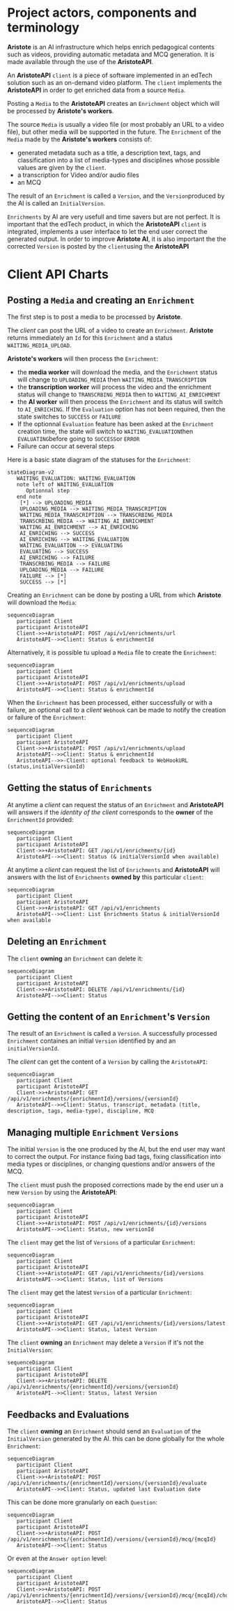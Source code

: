 # Project actors, components and terminology

**Aristote** is an AI infrastructure which helps enrich pedagogical contents such as videos, providing automatic metadata and MCQ generation. It is made available through the use of the **AristoteAPI**.

An **AristoteAPI** `client` is a piece of software implemented in an edTech solution such as an on-demand video platform. The `client` implements the **AristoteAPI** in order to get enriched data from a source `Media`.

Posting a `Media` to the **AristoteAPI** creates an `Enrichment` object which will be processed by **Aristote's workers**.

The source `Media` is usually a video file (or most probably an URL to a video file), but other media will be supported in the future. The `Enrichment` of the `Media` made by the **Aristote's workers** consists of:
- generated metadata such as a title, a description text, tags, and classification into a list of media-types and disciplines whose possible values are given by the `client`.
- a transcription for Video and/or audio files
- an MCQ

The result of an `Enrichment` is called a `Version`, and the `Version`produced by the AI is called an `InitialVersion`.

`Enrichments` by AI are very usefull and time savers but are not perfect. It is important that the edTech product, in which the **AristoteAPI** `client` is integrated, implements a user interface to let the end user correct the generated output. In order to improve **Aristote AI**, it is also important the the corrected `Version` is posted by the `client`using the **AristoteAPI**


# Client API Charts

## Posting a `Media` and creating an `Enrichment`
The first step is to post a media to be processed by **Aristote**.

The *client* can post the URL of a video to create an `Enrichment`.
**Aristote** returns immediately an `Id` for this `Enrichment` and a status `WAITING_MEDIA_UPLOAD`.

**Aristote's workers** will then process the `Enrichment`:
- the **media worker** will download the media, and the `Enrichment` status will change to `UPLOADING_MEDIA` then `WAITING_MEDIA_TRANSCRIPTION`
- the **transcription worker** will process the video and the enrichment status will change to `TRANSCRBING_MEDIA` then to `WAITING_AI_ENRICHMENT`
- the **AI worker** will then process the `Enrichment` and its status will switch to `AI_ENRICHING`. If the `Evaluation` option has not been required, then the state switches to `SUCCESS` or `FAILURE`
- If the optionnal `Evaluation` feature has been asked at the `Enrichment` creation time, the state will switch to `WAITING_EVALUATION`then `EVALUATING`before going to `SUCCESS`or `ERROR`
- Failure can occur at several steps

Here is a basic state diagram of the statuses for the `Enrichment`:
```mermaid
stateDiagram-v2
   WAITING_EVALUATION: WAITING_EVALUATION
   note left of WAITING_EVALUATION
      Optionnal step
   end note
    [*] --> UPLOADING_MEDIA
    UPLOADING_MEDIA --> WAITING_MEDIA_TRANSCRIPTION
    WAITING_MEDIA_TRANSCRIPTION --> TRANSCRBING_MEDIA    
    TRANSCRBING_MEDIA --> WAITING_AI_ENRICHMENT
    WAITING_AI_ENRICHMENT --> AI_ENRICHING
    AI_ENRICHING --> SUCCESS
    AI_ENRICHING --> WAITING_EVALUATION
    WAITING_EVALUATION --> EVALUATING
    EVALUATING --> SUCCESS
    AI_ENRICHING --> FAILURE
    TRANSCRBING_MEDIA --> FAILURE
    UPLOADING_MEDIA --> FAILURE
    FAILURE --> [*]
    SUCCESS --> [*]
```

Creating an `Enrichment` can be done by posting a URL from which **Aristote** will download the `Media`:
```mermaid
sequenceDiagram
   participant Client
   participant AristoteAPI
   Client->>+AristoteAPI: POST /api/v1/enrichments/url
   AristoteAPI-->>Client: Status & enrichmentId
```

Alternatively, it is possible tu upload a `Media` file to create the `Enrichment`:
```mermaid
sequenceDiagram
   participant Client
   participant AristoteAPI
   Client->>+AristoteAPI: POST /api/v1/enrichments/upload
   AristoteAPI-->>Client: Status & enrichmentId
```

When the `Enrichment` has been processed, either successfully or with a failure, an optional call to a *client* `Webhook` can be made to notify the creation or failure of the `Enrichment`:
```mermaid
sequenceDiagram
   participant Client
   participant AristoteAPI
   Client->>+AristoteAPI: POST /api/v1/enrichments/upload
   AristoteAPI-->>Client: Status & enrichmentId
   AristoteAPI-->>-Client: optional feedback to WebHookURL (status,initialVersionId)
```

## Getting the status of `Enrichments`
At anytime a *client* can request the status of an `Enrichment` and **AristoteAPI** will answers if the *identity of the client* corresponds to the **owner** of the `EnrichmentId` provided:
```mermaid
sequenceDiagram
   participant Client
   participant AristoteAPI
   Client->>+AristoteAPI: GET /api/v1/enrichments/{id}
   AristoteAPI-->>Client: Status (& initialVersionId when available)
```

At anytime a *client* can request the list of `Enrichments` and **AristoteAPI** will answers with the list of `Enrichments` **owned by** this particular `client`:
```mermaid
sequenceDiagram
   participant Client
   participant AristoteAPI
   Client->>+AristoteAPI: GET /api/v1/enrichments
   AristoteAPI-->>Client: List Enrichments Status & initialVersionId when available
```

## Deleting an `Enrichment`
The `client` **owning** an `Enrichment` can delete it:
```mermaid
sequenceDiagram
   participant Client
   participant AristoteAPI
   Client->>+AristoteAPI: DELETE /api/v1/enrichments/{id}
   AristoteAPI-->>Client: Status
```

## Getting the content of an `Enrichment`'s `Version`
The result of an `Enrichment` is called a `Version`.
A successfully processed `Enrichment` containes an initial `Version` identified by and an `initialVersionId`.

The *client* can get the content of a `Version` by calling the `AristoteAPI`:
```mermaid
sequenceDiagram
   participant Client
   participant AristoteAPI
   Client->>+AristoteAPI: GET /api/v1/enrichments/{enrichmentId}/versions/{versionId}
   AristoteAPI-->>Client: Status, transcript, metadata (title, description, tags, media-type), discipline, MCQ
```

## Managing multiple `Enrichment` `Versions`

The initial `Version` is the one produced by the AI, but the end user may want to correct the output. For instance fixing bad tags, fixing classification into media types or disciplines, or changing questions and/or answers of the MCQ.

The `client` must push the proposed corrections made by the end user un a new `Version` by using the  **AristoteAPI**:
```mermaid
sequenceDiagram
   participant Client
   participant AristoteAPI
   Client->>+AristoteAPI: POST /api/v1/enrichments/{id}/versions
   AristoteAPI-->>Client: Status, new versionId
```

The `client` may get the list of `Versions` of a particular `Enrichment`:
```mermaid
sequenceDiagram
   participant Client
   participant AristoteAPI
   Client->>+AristoteAPI: GET /api/v1/enrichments/{id}/versions
   AristoteAPI-->>Client: Status, list of Versions
```

The `client` may get the latest `Version` of a particular `Enrichment`:
```mermaid
sequenceDiagram
   participant Client
   participant AristoteAPI
   Client->>+AristoteAPI: GET /api/v1/enrichments/{id}/versions/latest
   AristoteAPI-->>Client: Status, latest Version
```

The `client` **owning** an `Enrichment` may delete a `Version` if it's not the `InitialVersion`:
```mermaid
sequenceDiagram
   participant Client
   participant AristoteAPI
   Client->>+AristoteAPI: DELETE /api/v1/enrichments/{enrichmentId}/versions/{versionId}
   AristoteAPI-->>Client: Status, latest Version
```

## Feedbacks and Evaluations

The `client` **owning** an `Enrichment` should send an `Evaluation` of the `InitialVersion` generated by the AI. this can be done globally for the whole `Enrichment`:
```mermaid
sequenceDiagram
   participant Client
   participant AristoteAPI
   Client->>+AristoteAPI: POST /api/v1/enrichments/{enrichmentId}/versions/{versionId}/evaluate
   AristoteAPI-->>Client: Status, updated last Evaluation date
```

This can be done more granularly on each `Question`:
```mermaid
sequenceDiagram
   participant Client
   participant AristoteAPI
   Client->>+AristoteAPI: POST /api/v1/enrichments/{enrichmentId}/versions/{versionId}/mcq/{mcqId}
   AristoteAPI-->>Client: Status
```

Or even at the `Answer option` level:
```mermaid
sequenceDiagram
   participant Client
   participant AristoteAPI
   Client->>+AristoteAPI: POST /api/v1/enrichments/{enrichmentId}/versions/{versionId}/mcq/{mcqId}/choice/{choiceId}
   AristoteAPI-->>Client: Status
```




